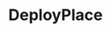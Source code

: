 ---
blog: https://deployplace.com/blog
facebook: https://facebook.com/deployplace
logohandle: deployplace
sort: deployplace
title: DeployPlace
twitter: https://x.com/deployplace
website: https://deployplace.com/
---